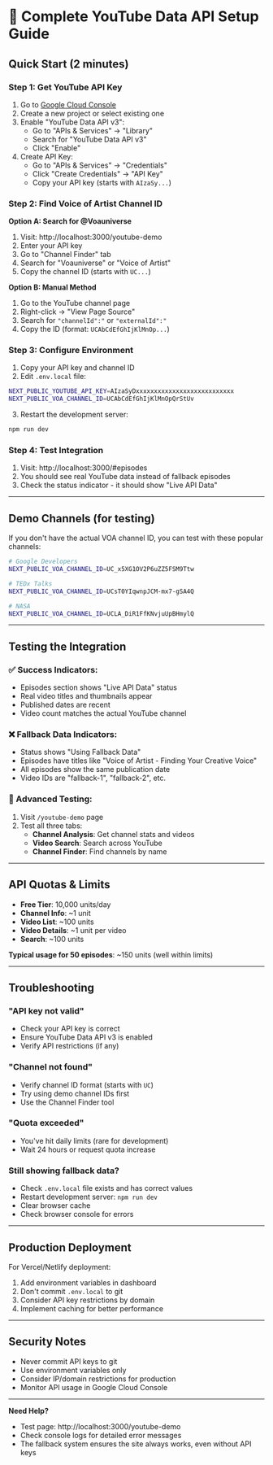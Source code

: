 # 🚀 Complete YouTube Data API Setup Guide

## Quick Start (2 minutes)

### Step 1: Get YouTube API Key

1. Go to [Google Cloud Console](https://console.developers.google.com/)
2. Create a new project or select existing one
3. Enable "YouTube Data API v3":
   - Go to "APIs & Services" → "Library"
   - Search for "YouTube Data API v3"
   - Click "Enable"
4. Create API Key:
   - Go to "APIs & Services" → "Credentials"
   - Click "Create Credentials" → "API Key"
   - Copy your API key (starts with `AIzaSy...`)

### Step 2: Find Voice of Artist Channel ID

**Option A: Search for @Voauniverse**
1. Visit: http://localhost:3000/youtube-demo
2. Enter your API key
3. Go to "Channel Finder" tab
4. Search for "Voauniverse" or "Voice of Artist"
5. Copy the channel ID (starts with `UC...`)

**Option B: Manual Method**
1. Go to the YouTube channel page
2. Right-click → "View Page Source"
3. Search for `"channelId":"` or `"externalId":"`
4. Copy the ID (format: `UCAbCdEfGhIjKlMnOp...`)

### Step 3: Configure Environment

1. Copy your API key and channel ID
2. Edit `.env.local` file:

```bash
NEXT_PUBLIC_YOUTUBE_API_KEY=AIzaSyDxxxxxxxxxxxxxxxxxxxxxxxxxxx
NEXT_PUBLIC_VOA_CHANNEL_ID=UCAbCdEfGhIjKlMnOpQrStUv
```

3. Restart the development server:
```bash
npm run dev
```

### Step 4: Test Integration

1. Visit: http://localhost:3000/#episodes
2. You should see real YouTube data instead of fallback episodes
3. Check the status indicator - it should show "Live API Data"

---

## Demo Channels (for testing)

If you don't have the actual VOA channel ID, you can test with these popular channels:

```bash
# Google Developers
NEXT_PUBLIC_VOA_CHANNEL_ID=UC_x5XG1OV2P6uZZ5FSM9Ttw

# TEDx Talks
NEXT_PUBLIC_VOA_CHANNEL_ID=UCsT0YIqwnpJCM-mx7-gSA4Q

# NASA
NEXT_PUBLIC_VOA_CHANNEL_ID=UCLA_DiR1FfKNvjuUpBHmylQ
```

---

## Testing the Integration

### ✅ Success Indicators:
- Episodes section shows "Live API Data" status
- Real video titles and thumbnails appear
- Published dates are recent
- Video count matches the actual YouTube channel

### ❌ Fallback Data Indicators:
- Status shows "Using Fallback Data"
- Episodes have titles like "Voice of Artist - Finding Your Creative Voice"
- All episodes show the same publication date
- Video IDs are "fallback-1", "fallback-2", etc.

### 🧪 Advanced Testing:
1. Visit `/youtube-demo` page
2. Test all three tabs:
   - **Channel Analysis**: Get channel stats and videos
   - **Video Search**: Search across YouTube
   - **Channel Finder**: Find channels by name

---

## API Quotas & Limits

- **Free Tier**: 10,000 units/day
- **Channel Info**: ~1 unit
- **Video List**: ~100 units
- **Video Details**: ~1 unit per video
- **Search**: ~100 units

**Typical usage for 50 episodes**: ~150 units (well within limits)

---

## Troubleshooting

### "API key not valid"
- Check your API key is correct
- Ensure YouTube Data API v3 is enabled
- Verify API restrictions (if any)

### "Channel not found"
- Verify channel ID format (starts with `UC`)
- Try using demo channel IDs first
- Use the Channel Finder tool

### "Quota exceeded"
- You've hit daily limits (rare for development)
- Wait 24 hours or request quota increase

### Still showing fallback data?
- Check `.env.local` file exists and has correct values
- Restart development server: `npm run dev`
- Clear browser cache
- Check browser console for errors

---

## Production Deployment

For Vercel/Netlify deployment:

1. Add environment variables in dashboard
2. Don't commit `.env.local` to git
3. Consider API key restrictions by domain
4. Implement caching for better performance

---

## Security Notes

- Never commit API keys to git
- Use environment variables only
- Consider IP/domain restrictions for production
- Monitor API usage in Google Cloud Console

---

**Need Help?** 
- Test page: http://localhost:3000/youtube-demo  
- Check console logs for detailed error messages
- The fallback system ensures the site always works, even without API keys
